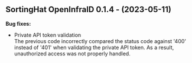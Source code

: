 ## SortingHat OpenInfraID 0.1.4 - (2023-05-11)

**Bug fixes:**

 * Private API token validation\
   The previous code incorrectly compared the status code against '400'
   instead of '401' when validating the private API token. As a result,
   unauthorized access was not properly handled.

